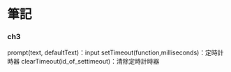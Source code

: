 # 筆記

### ch3
prompt(text, defaultText)：input
setTimeout(function,milliseconds)：定時計時器
clearTimeout(id_of_settimeout)：清除定時計時器
